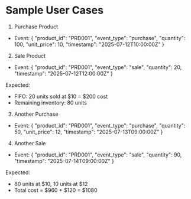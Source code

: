 
# Sample User Cases

1. Purchase Product
- Event: { "product_id": "PRD001", "event_type": "purchase", "quantity": 100, "unit_price": 10, "timestamp": "2025-07-12T10:00:00Z" }

2. Sale Product
- Event: { "product_id": "PRD001", "event_type": "sale", "quantity": 20, "timestamp": "2025-07-12T12:00:00Z" }

Expected:
- FIFO: 20 units sold at $10 = $200 cost
- Remaining inventory: 80 units

3. Another Purchase
- Event: { "product_id": "PRD001", "event_type": "purchase", "quantity": 50, "unit_price": 12, "timestamp": "2025-07-13T09:00:00Z" }

4. Another Sale
- Event: { "product_id": "PRD001", "event_type": "sale", "quantity": 90, "timestamp": "2025-07-14T09:00:00Z" }

Expected:
- 80 units at $10, 10 units at $12
- Total cost = $960 + $120 = $1080
